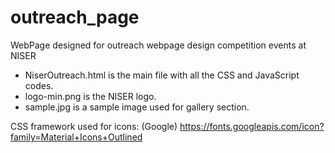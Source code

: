 # outreach_page
WebPage designed for outreach webpage design competition events at NISER

* NiserOutreach.html is the main file with all the CSS and JavaScript codes.
* logo-min.png is the NISER logo.
* sample.jpg is a sample image used for gallery section. 

CSS framework used for icons:
(Google) https://fonts.googleapis.com/icon?family=Material+Icons+Outlined

